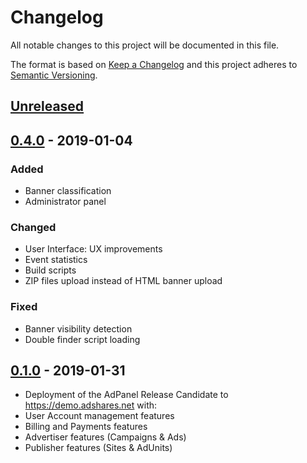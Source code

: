 # Changelog

All notable changes to this project will be documented in this file.

The format is based on [Keep a Changelog](https://keepachangelog.com/en/1.0.0/)
and this project adheres to [Semantic Versioning](https://semver.org/spec/v2.0.0.html).

## [Unreleased]
## [0.4.0] - 2019-01-04
### Added
- Banner classification
- Administrator panel
### Changed
- User Interface: UX improvements
- Event statistics
- Build scripts
- ZIP files upload instead of HTML banner upload
### Fixed
- Banner visibility detection
- Double finder script loading

## [0.1.0] - 2019-01-31
- Deployment of the AdPanel Release Candidate to https://demo.adshares.net with:
- User Account management features
- Billing and Payments features
- Advertiser features (Campaigns & Ads)
- Publisher features (Sites & AdUnits)

[Unreleased]: https://github.com/adshares/adpanel/compare/v0.4.0...master
[0.4.0]: https://github.com/adshares/adpanel/compare/v0.1.0...v0.4.0
[0.1.0]: https://github.com/adshares/adpanel/releases/tag/v0.1.0
